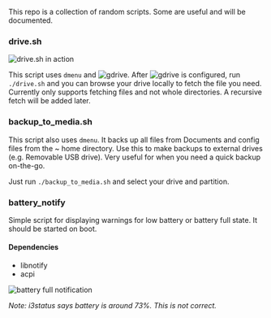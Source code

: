 This repo is a collection of random scripts. Some are useful and will be documented.

### drive.sh

![drive.sh in action](https://i.imgur.com/7vvWdOl.png)

This script uses ```dmenu``` and ![gdrive](https://github.com/prasmussen/gdrive). After ![gdrive](https://github.com/prasmussen/gdrive) is configured, run ```./drive.sh``` and you can browse your drive locally to fetch the file you need. Currently only supports fetching files and not whole directories. A recursive fetch will be added later.

### backup\_to\_media.sh

This script also uses ```dmenu```. It backs up all files from Documents and config files from the ~ home directory. Use this to make backups to external drives (e.g. Removable USB drive). Very useful for when you need a quick backup on-the-go.

Just run ```./backup_to_media.sh``` and select your drive and partition.

### battery\_notify

Simple script for displaying warnings for low battery or battery full state. It should be started on boot.

#### Dependencies

* libnotify
* acpi

![battery full notification](https://i.imgur.com/mmp65lS.png)

*Note: i3status says battery is around 73%. This is not correct.*
